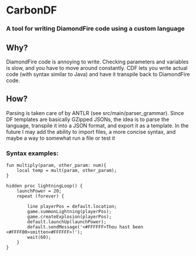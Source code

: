 # CarbonDF
### A tool for writing DiamondFire code using a custom language

## Why?
DiamondFire code is annoying to write. Checking parameters and variables is slow, and you have to move around constantly.
CDF lets you write actual code (with syntax similar to Java) and have it transpile back to DiamondFire code.

## How?
Parsing is taken care of by ANTLR (see src/main/parser_grammar).
Since DF templates are basically GZipped JSONs, the idea is to parse the language, transpile it into a JSON format, and export it as a template.
In the future I may add the ability to import files, a more concise syntax, and maybe a way to somewhat run a file or test it

### Syntax examples:
```CarbonDF
fun multiply(param, other_param: num){
    local temp = mult(param, other_param);
}
```

```CarbonDF
hidden proc lightningLoop() {
    launchPower = 20;
    repeat (forever) {
        
        line playerPos = default.location;
        game.summonLightning(playerPos);
        game.createExplosion(playerPos);
        default.launchUp(launchPower);
        default.sendMessage('<#FFFFFF>Thou hast been <#FFFF00>smitten<#FFFFFF>!');
        wait(60);
    }
}
```

